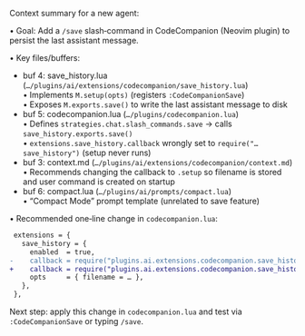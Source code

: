 Context summary for a new agent:

• Goal: Add a `/save` slash‑command in CodeCompanion (Neovim plugin) to persist the last assistant message.

• Key files/buffers:
  - buf 4: save_history.lua (`…/plugins/ai/extensions/codecompanion/save_history.lua`)  
    • Implements `M.setup(opts)` (registers `:CodeCompanionSave`)  
    • Exposes `M.exports.save()` to write the last assistant message to disk  
  - buf 5: codecompanion.lua (`…/plugins/codecompanion.lua`)  
    • Defines `strategies.chat.slash_commands.save` → calls `save_history.exports.save()`  
    • `extensions.save_history.callback` wrongly set to `require("…save_history")` (setup never runs)  
  - buf 3: context.md (`…/plugins/ai/extensions/codecompanion/context.md`)  
    • Recommends changing the callback to `.setup` so filename is stored and user command is created on startup  
  - buf 6: compact.lua (`…/plugins/ai/prompts/compact.lua`)  
    • “Compact Mode” prompt template (unrelated to save feature)

• Recommended one‑line change in `codecompanion.lua`:
```diff
 extensions = {
   save_history = {
     enabled  = true,
-    callback = require("plugins.ai.extensions.codecompanion.save_history"),
+    callback = require("plugins.ai.extensions.codecompanion.save_history").setup,
     opts     = { filename = … },
   },
 },
```

Next step: apply this change in `codecompanion.lua` and test via `:CodeCompanionSave` or typing `/save`.

